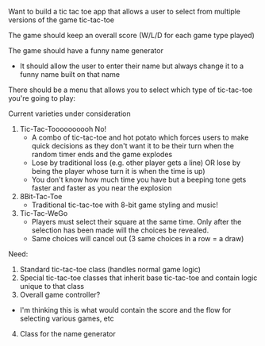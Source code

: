Want to build a tic tac toe app that allows a user to select from multiple versions of the game tic-tac-toe

The game should keep an overall score (W/L/D for each game type played)

The game should have a funny name generator
 - It should allow the user to enter their name but always change it to a funny name built on that name

There should be a menu that allows you to select which type of tic-tac-toe you're going to play:

Current varieties under consideration
1) Tic-Tac-Toooooooooh No!
    - A combo of tic-tac-toe and hot potato which forces users to make quick decisions as they don't want it to be their turn when the random timer ends and the game explodes
    - Lose by traditional loss (e.g. other player gets a line) OR lose by being the player whose turn it is when the time is up)
    - You don't know how much time you have but a beeping tone gets faster and faster as you near the explosion
2) 8Bit-Tac-Toe
    - Traditional tic-tac-toe with 8-bit game styling and music!
3) Tic-Tac-WeGo
    - Players must select their square at the same time.  Only after the selection has been made will the choices be revealed.
    - Same choices will cancel out (3 same choices in a row = a draw)

Need:
1) Standard tic-tac-toe class (handles normal game logic)
2) Special tic-tac-toe classes that inherit base tic-tac-toe and contain logic unique to that class
3) Overall game controller?
  - I'm thinking this is what would contain the score and the flow for selecting various games, etc
4) Class for the name generator